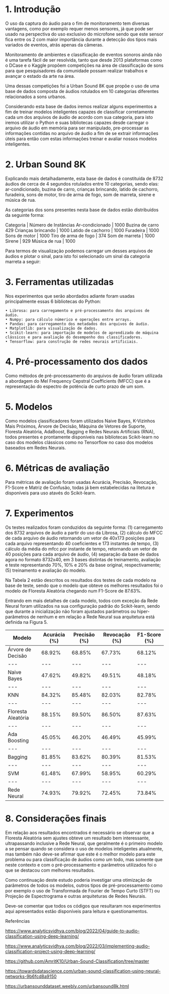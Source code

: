 # 1. Introdução
               
O uso da captura do áudio para o fim de monitoramento tem diversas vantagens, como por exemplo requer menos sensores, já que pode ser usado na perspectiva do uso exclusivo do microfone sendo que este sensor fica entre os 2 com maior importância durante a detecção dos tipos mais variados de eventos, atrás apenas da câmeras.
               
Monitoramento de ambientes e classificação de eventos sonoros ainda não é uma tarefa fácil de ser resolvida, tanto que desde 2013 plataformas como o DCase e o Kaggle propõem competições na área de classificação de sons para que pesquisadores da comunidade possam realizar trabalhos e avançar o estado da arte na área.

Uma dessas competições foi a Urban Sound 8K que propõe o uso de uma base de dados composta de áudios rotulados em 10 categorias diferentes relacionados a sons urbanos.

Considerando esta base de dados iremos realizar alguns experimentos a fim de treinar modelos inteligentes capazes de classificar corretamente cada um dos arquivos de áudio de acordo com sua categoria, para isto iremos utilizar o Python e suas bibliotecas capazes desde carregar o arquivo de áudio em memória para ser manipulado, pre-processar as informações contidas no arquivo de áudio a fim de se extrair informações úteis para então com estas informações treinar e avaliar nossos modelos inteligentes.
               
# 2. Urban Sound 8K

Explicando mais detalhadamente, esta base de dados é constituída de 8732 áudios de cerca de 4 segundos rotulados entre 10 categorias, sendo elas: ar-condicionado, buzina de carro, crianças brincando, latido de cachorro, furadeira, sons de motor, tiro de arma de fogo, som de marreta, sirene e música de rua.

As categorias dos sons presentes nesta base de dados estão distribuídos da seguinte forma:

Categoria | Número de Instâncias
Ar-condicionado | 1000
Buzina de carro 429
Crianças brincando | 1000
Latido de cachorro | 1000
Furadeira | 1000
Sons de motor | 1000
Tiro de arma de fogo | 374
Som de marreta | 1000
Sirene | 929
Música de rua | 1000
      
Para termos de visualização podemos carregar um desses arquivos de áudios e plotar o sinal, para isto foi selecionado um sinal da categoria marreta a seguir:

# 3. Ferramentas utilizadas

Nos experimentos que serão abordados adiante foram usadas principalmente essas 6 bibliotecas do Python:

    • Librosa: para carregamento e pré-processamento dos arquivos de áudio.
    • Numpy: para cálculo númerico e operações entre arrays.
    • Pandas: para carregamento dos metadados dos arquivos de áudio.
    • Matplotlib: para visualização de dados.
    • Scikit-learn: para importação de modelos de aprendizado de máquina clássicos e para avaliação do desempenho dos classificadores.
    • Tensorflow: para construção de redes neurais artificiais.

# 4. Pré-processamento dos dados

Como métodos de pré-processamento do arquivos de áudio foram utilizada a abordagem do Mel Frequency Cepstral Coefficients (MFCC) que é a representação do espectro de potência de curto prazo de um som.

# 5. Modelos

Como modelos classificadores foram utilizados  Naive Bayes, K-Vizinhos Mais Próximos, Árvore de Decisão, Máquina de Vetores de Suporte, Floresta Aleatória, AdaBoost, Bagging e Redes Neurais Artificiais (RNA), todos presentes e prontamente disponíveis nas bibliotecas Scikit-learn no caso dos modelos clássicos como no Tensorflow no caso dos modelos baseados em Redes Neurais.

# 6. Métricas de avaliação

Para métricas de avaliação foram usadas Acurácia, Precisão, Revocação, F1-Score e Matriz de Confusão, todas já bem estabelecidas na litetura e disponíveis para uso atavés do Scikit-learn.
# 7. Experimentos

Os testes realizados foram conduzidos da seguinte forma: (1) carregamento dos 8732 arquivos de áudio a partir do uso da Librosa, (2) cálculo do MFCC de cada arquivo de áudio retornando um vetor de 40x173 posições para cada arquivo representando 40 coeficientes e 173 instantes de tempo, (3) cálculo da média do mfcc por instante de tempo, retornando um vetor de 40 posições para cada arquivo de áudio, (4) separação da base de dados agora no formato 8732x40, em 3 bases distintas de treinamento, avaliação e teste representando 70%, 10% e 20% da base original, respectivamente; (5) treinamento e avaliação do modelo.

Na Tabela 2 estão descritos os resultados dos testes de cada modelo na base de teste, sendo que o modelo que obteve os melhores resultados foi o modelo de Floresta Aleatória chegando num F1-Score de 87.63%.

Entrando em mais detalhes de cada modelo, todos com exceção da Rede Neural foram utilizados na sua configuração padrão do Scikit-learn, sendo que durante a inicialização não foram ajustados parâmetros ou hiper-parâmetros de nenhum e em relação a Rede Neural sua arquitetura está definida na Figura 5.

Modelo |Acurácia (%) |Precisão (%) |Revocação (%) |F1-Score (%)
--- | --- | --- | --- | ---
Árvore de Decisão |68.92% |68.85% |67.73% |68.12%
--- | --- | --- | --- | ---
Naive Bayes |47.62% |49.82% |49.51% |48.18%
--- | --- | --- | --- | ---
KNN |84.32% |85.48% |82.03% |82.78%
--- | --- | --- | --- | ---
Floresta Aleatória |88.15% |89.50% |86.50% |87.63%
--- | --- | --- | --- | ---
Ada Boosting |45.05% |46.20% |46.49% |45.99%
--- | --- | --- | --- | ---
Bagging |81.85% |83.62% |80.39% |81.53%
--- | --- | --- | --- | ---
SVM |61.48% |67.99% |58.95% |60.29%
--- | --- | --- | --- | ---
Rede Neural |74.93% |79.92% |72.45% |73.84%

# 8. Considerações finais

Em relação aos resultados encontrados é necessário se observar que a Floresta Aleatória sem ajustes obteve um resultado bem interessante, ultrapassando inclusive a Rede Neural, que geralmente é o primeiro modelo a se pensar quando se considera o uso de modelos inteligentes atualmente, mas também não deve-se afirmar que este é o melhor modelo para este problema ou para classificação de áudios como um todo, mas somente que neste contexto e com o pré-processamento e parâmetros utilizados foi o que se destacou com melhores resultados. 

Como continuação deste estudo poderia investigar uma otimização de parâmetros de todos os modelos, outros tipos de pré-processamento como por exemplo o uso de Transformada de Fourier de Tempo Curto (STFT) ou Projeção de Espectrograma e outras arquiteturas de Redes Neurais.

Deve-se comentar que todos os códigos que resultaram nos experimentos aqui apresentados estão disponíveis para leitura e questionamentos.

Referências

https://www.analyticsvidhya.com/blog/2022/04/guide-to-audio-classification-using-deep-learning/

https://www.analyticsvidhya.com/blog/2022/03/implementing-audio-classification-project-using-deep-learning/

https://github.com/AmritK10/Urban-Sound-Classification/tree/master

https://towardsdatascience.com/urban-sound-classification-using-neural-networks-9b6fcd8a9150

https://urbansounddataset.weebly.com/urbansound8k.html
